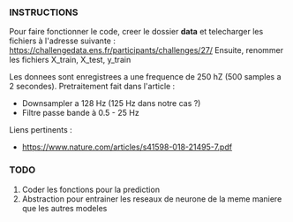 ### INSTRUCTIONS

Pour faire fonctionner le code, creer le dossier **data** et telecharger les fichiers à l'adresse suivante  : 
https://challengedata.ens.fr/participants/challenges/27/
Ensuite, renommer les fichiers X_train, X_test, y_train

Les donnees sont enregistrees a une frequence de 250 hZ (500 samples a 2 secondes). Pretraitement fait dans l'article : 
* Downsampler a 128 Hz (125 Hz dans notre cas ?) 
* Filtre passe bande à 0.5 - 25 Hz


Liens pertinents : 
- https://www.nature.com/articles/s41598-018-21495-7.pdf

### TODO

1. Coder les fonctions pour la prediction
2. Abstraction pour entrainer les reseaux de neurone de la meme maniere que les autres modeles